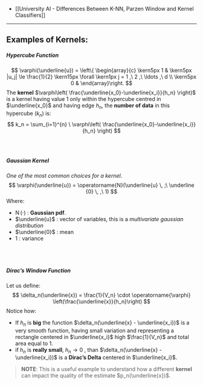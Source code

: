 - [[University AI - Differences Between K-NN, Parzen Window and Kernel Classifiers]]

---
## Examples of Kernels:
##### Hypercube Function
$$
\varphi(\underline{u}) = 
\left\{ \begin{array}{c}
\kern5px 1 & \kern5px |u_j| \le \frac{1}{2} \kern15px \forall \kern1px j = 1 ,\ 2 ,\ \ldots ,\ d
\\
\kern5px 0 &
\end{array}\right.
$$
The **kernel** $\varphi\left( \frac{\underline{x_0}-\underline{x_i}}{h_n} \right)$ is a kernel having value $1$ only within the hypercube centred in $\underline{x_0}$ and having edge $h_n$, the **number of data** in this hypercube ($k_n$) is:
$$
k_n = \sum_{i=1}^{n} \ \varphi\left( \frac{\underline{x_0}-\underline{x_i}}{h_n} \right)
$$
<br>
<br>

##### Gaussian Kernel
*One of the most common choices for a kernel*.
$$
\varphi(\underline{u}) = \operatorname{N}(\underline{u}  \, ;\ \underline {0} \, ,\ 1)
$$
Where:	
- $\operatorname{N}(\cdot)$ : **Gaussian pdf**.
- $\underline{u}$ : vector of variables, this is a *multivariate gaussian distribution*
- $\underline{0}$ : mean
- $1$ : variance

<br>
<br>


##### Dirac’s Window Function
Let us define:
$$
\delta_n(\underline{x}) = \frac{1}{V_n} \cdot \operatorname{\varphi} \left(\frac{\underline{x}}{h_n}\right)
$$
Notice how:
- If $h_n$ is **big** the function $\delta_n(\underline{x} - \underline{x_i})$ is a very smooth function, having small variation and representing a rectangle centered in $\underline{x_i}$ high $\frac{1}{V_n}$ and total area equal to $1$.
- if $h_n$ is **really small**, $h_n \to 0$ , than $\delta_n(\underline{x} - \underline{x_i})$ is a **Dirac’s Delta** centered in $\underline{x_i}$.

> **NOTE**:
> This is a useful example to understand how a different **kernel** can impact the quality of the estimate $p_n(\underline{x})$.

